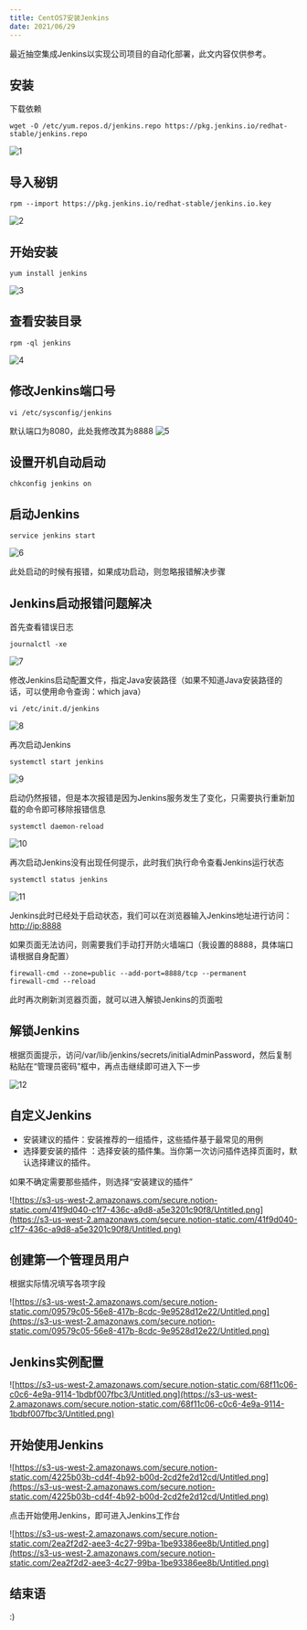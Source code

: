 ```yaml
---
title: CentOS7安装Jenkins
date: 2021/06/29
---
```


最近抽空集成Jenkins以实现公司项目的自动化部署，此文内容仅供参考。

<!-- more -->

## 安装

下载依赖

```
wget -O /etc/yum.repos.d/jenkins.repo https://pkg.jenkins.io/redhat-stable/jenkins.repo
```

![1](https://www.notion.so/image/https%3A%2F%2Fs3-us-west-2.amazonaws.com%2Fsecure.notion-static.com%2F0b144fbb-7fdf-4334-9c9c-4fe35e3630ea%2FUntitled.png?table=block&id=164b562d-72de-4676-b0f7-afb6d0c68c50&spaceId=a5f79601-ae0d-48db-9f4d-80bb7c3d6ea4&width=2410&userId=&cache=v2)

## 导入秘钥

```
rpm --import https://pkg.jenkins.io/redhat-stable/jenkins.io.key
```
![2](https://www.notion.so/image/https%3A%2F%2Fs3-us-west-2.amazonaws.com%2Fsecure.notion-static.com%2F8875fe39-2fe5-41cd-8ea4-d77cb6d27c26%2FUntitled.png?table=block&id=d393e209-c4d8-4c29-9d85-cc5988024452&spaceId=a5f79601-ae0d-48db-9f4d-80bb7c3d6ea4&width=2410&userId=&cache=v2)

## 开始安装
```
yum install jenkins
```
![3](https://www.notion.so/image/https%3A%2F%2Fs3-us-west-2.amazonaws.com%2Fsecure.notion-static.com%2F132918c3-b591-4474-bff8-7e9cb58485a4%2FUntitled.png?table=block&id=5fafcfdb-075c-4b95-b596-9fc6b6f4d3c5&spaceId=a5f79601-ae0d-48db-9f4d-80bb7c3d6ea4&width=2400&userId=&cache=v2)

## 查看安装目录

```
rpm -ql jenkins
```
![4](https://www.notion.so/image/https%3A%2F%2Fs3-us-west-2.amazonaws.com%2Fsecure.notion-static.com%2F5479e722-77a1-46c6-a529-0d9e9aa8eb0e%2FUntitled.png?table=block&id=d5a6c42e-1e47-4176-8b01-caee65fe21fc&spaceId=a5f79601-ae0d-48db-9f4d-80bb7c3d6ea4&width=2400&userId=&cache=v2)

## 修改Jenkins端口号
```
vi /etc/sysconfig/jenkins
```
默认端口为8080，此处我修改其为8888
![5](https://www.notion.so/image/https%3A%2F%2Fs3-us-west-2.amazonaws.com%2Fsecure.notion-static.com%2F2e7d628c-160a-4344-8c38-4e166fa465a2%2FUntitled.png?table=block&id=851eff9f-3b47-4347-9b11-5bb7aa9cfb9d&spaceId=a5f79601-ae0d-48db-9f4d-80bb7c3d6ea4&width=2400&userId=&cache=v2)

##  设置开机自动启动

```
chkconfig jenkins on
```

##  启动Jenkins
```
service jenkins start
```

![6](https://www.notion.so/image/https%3A%2F%2Fs3-us-west-2.amazonaws.com%2Fsecure.notion-static.com%2F697acdf4-c60a-4944-a8ff-42b82b1404c9%2FUntitled.png?table=block&id=f45f01dd-519f-474f-8627-23b667ae4c12&spaceId=a5f79601-ae0d-48db-9f4d-80bb7c3d6ea4&width=2410&userId=&cache=v2)

此处启动的时候有报错，如果成功启动，则忽略报错解决步骤

## Jenkins启动报错问题解决

首先查看错误日志

```
journalctl -xe
```

![7](https://www.notion.so/image/https%3A%2F%2Fs3-us-west-2.amazonaws.com%2Fsecure.notion-static.com%2F564365a4-9c86-494c-a2c2-4df35d170753%2FUntitled.png?table=block&id=6af639f1-faa8-4abc-adbf-0a48e3ee3822&spaceId=a5f79601-ae0d-48db-9f4d-80bb7c3d6ea4&width=2400&userId=&cache=v2)

修改Jenkins启动配置文件，指定Java安装路径（如果不知道Java安装路径的话，可以使用命令查询：which java）

```
vi /etc/init.d/jenkins
```

![8](https://www.notion.so/image/https%3A%2F%2Fs3-us-west-2.amazonaws.com%2Fsecure.notion-static.com%2Fadb49125-7799-4ddb-9338-a54d1efe71b5%2FUntitled.png?table=block&id=3b8d1e04-711e-47cd-8bf6-0ac9437011b7&spaceId=a5f79601-ae0d-48db-9f4d-80bb7c3d6ea4&width=2400&userId=&cache=v2)

再次启动Jenkins

```
systemctl start jenkins
```

![9](https://www.notion.so/image/https%3A%2F%2Fs3-us-west-2.amazonaws.com%2Fsecure.notion-static.com%2F6e4cd046-a64a-4026-9d08-2ca71ff3503e%2FUntitled.png?table=block&id=80660c1d-ae87-40e3-a66c-11323128b81e&spaceId=a5f79601-ae0d-48db-9f4d-80bb7c3d6ea4&width=2410&userId=&cache=v2)

启动仍然报错，但是本次报错是因为Jenkins服务发生了变化，只需要执行重新加载的命令即可移除报错信息

```
systemctl daemon-reload
```

![10](https://www.notion.so/image/https%3A%2F%2Fs3-us-west-2.amazonaws.com%2Fsecure.notion-static.com%2Ffb82af71-a7ef-4122-bd79-f0ad5d89e5fd%2FUntitled.png?table=block&id=55d6dab3-350d-4df5-b5e2-d8d6abd3e16d&spaceId=a5f79601-ae0d-48db-9f4d-80bb7c3d6ea4&width=2400&userId=&cache=v2)

再次启动Jenkins没有出现任何提示，此时我们执行命令查看Jenkins运行状态

```
systemctl status jenkins
```

![11](https://www.notion.so/image/https%3A%2F%2Fs3-us-west-2.amazonaws.com%2Fsecure.notion-static.com%2Fb1997d6c-fc88-4771-bed7-5c543114d2bf%2FUntitled.png?table=block&id=6b5b3631-1679-477f-b935-81b403b4aacc&spaceId=a5f79601-ae0d-48db-9f4d-80bb7c3d6ea4&width=2410&userId=&cache=v2)

Jenkins此时已经处于启动状态，我们可以在浏览器输入Jenkins地址进行访问：[http://ip:8888](http://192.168.0.55:8888/)

如果页面无法访问，则需要我们手动打开防火墙端口（我设置的8888，具体端口请根据自身配置）

```
firewall-cmd --zone=public --add-port=8888/tcp --permanent
firewall-cmd --reload
```

此时再次刷新浏览器页面，就可以进入解锁Jenkins的页面啦

## 解锁Jenkins

根据页面提示，访问/var/lib/jenkins/secrets/initialAdminPassword，然后复制粘贴在“管理员密码”框中，再点击继续即可进入下一步

![12](https://www.notion.so/image/https%3A%2F%2Fs3-us-west-2.amazonaws.com%2Fsecure.notion-static.com%2F7a4bcf95-dd1b-4faa-b8a6-896be4eff220%2FUntitled.png?table=block&id=e220fc5c-7b41-4716-a358-572cf1a5850e&spaceId=a5f79601-ae0d-48db-9f4d-80bb7c3d6ea4&width=2800&userId=&cache=v2)

## 自定义Jenkins

- 安装建议的插件：安装推荐的一组插件，这些插件基于最常见的用例
- 选择要安装的插件 ：选择安装的插件集。当你第一次访问插件选择页面时，默认选择建议的插件。

如果不确定需要那些插件，则选择“安装建议的插件”

![https://s3-us-west-2.amazonaws.com/secure.notion-static.com/41f9d040-c1f7-436c-a9d8-a5e3201c90f8/Untitled.png](https://s3-us-west-2.amazonaws.com/secure.notion-static.com/41f9d040-c1f7-436c-a9d8-a5e3201c90f8/Untitled.png)

## 创建第一个管理员用户

根据实际情况填写各项字段

![https://s3-us-west-2.amazonaws.com/secure.notion-static.com/09579c05-56e8-417b-8cdc-9e9528d12e22/Untitled.png](https://s3-us-west-2.amazonaws.com/secure.notion-static.com/09579c05-56e8-417b-8cdc-9e9528d12e22/Untitled.png)

## Jenkins实例配置

![https://s3-us-west-2.amazonaws.com/secure.notion-static.com/68f11c06-c0c6-4e9a-9114-1bdbf007fbc3/Untitled.png](https://s3-us-west-2.amazonaws.com/secure.notion-static.com/68f11c06-c0c6-4e9a-9114-1bdbf007fbc3/Untitled.png)

## 开始使用Jenkins

![https://s3-us-west-2.amazonaws.com/secure.notion-static.com/4225b03b-cd4f-4b92-b00d-2cd2fe2d12cd/Untitled.png](https://s3-us-west-2.amazonaws.com/secure.notion-static.com/4225b03b-cd4f-4b92-b00d-2cd2fe2d12cd/Untitled.png)

点击开始使用Jenkins，即可进入Jenkins工作台

![https://s3-us-west-2.amazonaws.com/secure.notion-static.com/2ea2f2d2-aee3-4c27-99ba-1be93386ee8b/Untitled.png](https://s3-us-west-2.amazonaws.com/secure.notion-static.com/2ea2f2d2-aee3-4c27-99ba-1be93386ee8b/Untitled.png)

## 结束语

:)

